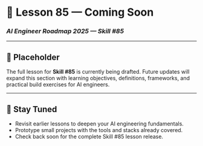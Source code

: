 # 🚧 Lesson 85 — Coming Soon

### *AI Engineer Roadmap 2025 — Skill #85*

---

## 🚧 Placeholder
The full lesson for **Skill #85** is currently being drafted. Future updates will expand this section with learning objectives, definitions, frameworks, and practical build exercises for AI engineers.

---

## 📌 Stay Tuned
* Revisit earlier lessons to deepen your AI engineering fundamentals.
* Prototype small projects with the tools and stacks already covered.
* Check back soon for the complete Skill #85 lesson release.
